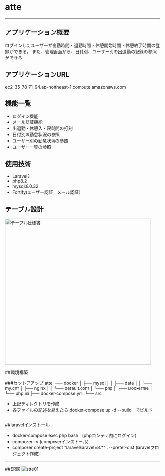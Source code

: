 # atte
***
## アプリケーション概要
ログインしたユーザーが出勤時間・退勤時間・休憩開始時間・休憩終了時間の登録ができる。
また、管理画面から、日付別、ユーザー別の出退勤の記録の参照ができる

## アプリケーションURL
ec2-35-78-71-94.ap-northeast-1.compute.amazonaws.com

## 機能一覧
* ログイン機能
* メール認証機能
* 出退勤・休憩入・戻時間の打刻
* 日付別の勤怠状況の参照
* ユーザー別の勤怠状況の参照
* ユーザー一覧の参照

## 使用技術
* Laravel8
* php8.2
* mysql:8.0.32
* Fortify(ユーザー認証・メール認証）

## テーブル設計
<img width="475" alt="テーブル仕様書" src="https://github.com/nikki1430/atte/assets/164667475/ba7023ff-6919-4475-b3ea-37faea674b9c">

##環境構築

###セットアアップ
atte
├── docker
│   ├── mysql
│   │   ├── data
│   │   └── my.cnf
│   ├── nginx
│   │   └── default.conf
│   └── php
│       ├── Dockerfile
│       └── php.ini
├── docker-compose.yml
└── src

* 上記ディレクトリを作成
* 各ファイルの記述を終えたら
  docker-compose up -d --build　でビルド
***
##laravelインストール
* docker-compose exec php bash　(phpコンテナ内にログイン)
* composer -v (composerインストール)
* composer create-project "laravel/laravel=8.*" . --prefer-dist (laravelプロジェクト作成)
***


##ER図
![atte01](https://github.com/user-attachments/assets/d0e213f0-0077-4549-93ac-7239e60133fd)



